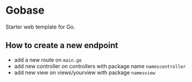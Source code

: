 # Gobase

Starter web template for Go.

## How to create a new endpoint
- add a new route on `main.go`
- add new controller on controllers with package name `namescontroller`
- add new view on views/yourview with package `namesview`